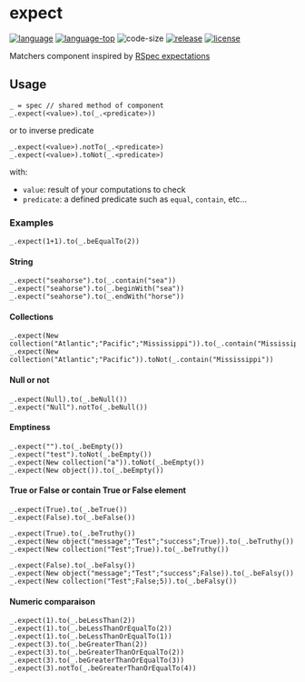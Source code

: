 # expect
[![language][code-shield]][code-url]
[![language-top][code-top]][code-url]
![code-size][code-size]
[![release][release-shield]][release-url]
[![license][license-shield]][license-url]

Matchers component inspired by [RSpec expectations](https://relishapp.com/rspec/rspec-expectations/docs/built-in-matchers)

## Usage

```4d
_ = spec // shared method of component
_.expect(<value>).to(_.<predicate>))
```

or to inverse predicate

```4d
_.expect(<value>).notTo(_.<predicate>)
_.expect(<value>).toNot(_.<predicate>)
```

with:

- `value`: result of your computations to check
- `predicate`: a defined predicate such as `equal`, `contain`, etc...

### Examples

```4d
_.expect(1+1).to(_.beEqualTo(2))
```

#### String

```4d
_.expect("seahorse").to(_.contain("sea"))
_.expect("seahorse").to(_.beginWith("sea"))
_.expect("seahorse").to(_.endWith("horse"))
```

#### Collections

```4d
_.expect(New collection("Atlantic";"Pacific";"Mississippi")).to(_.contain("Mississippi"))
_.expect(New collection("Atlantic";"Pacific")).toNot(_.contain("Mississippi"))
```

#### Null or not

```4d
_.expect(Null).to(_.beNull())
_.expect("Null").notTo(_.beNull())
```

#### Emptiness

```4d
_.expect("").to(_.beEmpty())
_.expect("test").toNot(_.beEmpty())
_.expect(New collection("a")).toNot(_.beEmpty())
_.expect(New object()).to(_.beEmpty())
```

#### True or False or contain True or False element

```4d
_.expect(True).to(_.beTrue())
_.expect(False).to(_.beFalse())

_.expect(True).to(_.beTruthy())
_.expect(New object("message";"Test";"success";True)).to(_.beTruthy())
_.expect(New collection("Test";True)).to(_.beTruthy())

_.expect(False).to(_.beFalsy())
_.expect(New object("message";"Test";"success";False)).to(_.beFalsy())
_.expect(New collection("Test";False;5)).to(_.beFalsy())
```

#### Numeric comparaison

```4d
_.expect(1).to(_.beLessThan(2))
_.expect(1).to(_.beLessThanOrEqualTo(2))
_.expect(1).to(_.beLessThanOrEqualTo(1))
_.expect(3).to(_.beGreaterThan(2))
_.expect(3).to(_.beGreaterThanOrEqualTo(2))
_.expect(3).to(_.beGreaterThanOrEqualTo(3))
_.expect(3).notTo(_.beGreaterThanOrEqualTo(4))
```

<!-- MARKDOWN LINKS & IMAGES -->
<!-- https://www.markdownguide.org/basic-syntax/#reference-style-links -->
[code-shield]: https://img.shields.io/static/v1?label=language&message=4d&color=blue
[code-top]: https://img.shields.io/github/languages/top/mesopelagique/expect.svg
[code-size]: https://img.shields.io/github/languages/code-size/mesopelagique/expect.svg
[code-url]: https://developer.4d.com/
[release-shield]: https://img.shields.io/github/v/release/mesopelagique/expect
[release-url]: https://github.com/mesopelagique/expect/releases/latest
[license-shield]: https://img.shields.io/github/license/mesopelagique/expect
[license-url]: LICENSE.md
